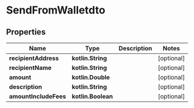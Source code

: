 
# SendFromWalletdto

## Properties
| Name | Type | Description | Notes |
| ------------ | ------------- | ------------- | ------------- |
| **recipientAddress** | **kotlin.String** |  |  [optional] |
| **recipientName** | **kotlin.String** |  |  [optional] |
| **amount** | **kotlin.Double** |  |  [optional] |
| **description** | **kotlin.String** |  |  [optional] |
| **amountIncludeFees** | **kotlin.Boolean** |  |  [optional] |



